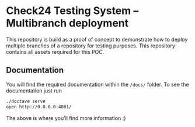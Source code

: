 # Check24 Testing System – Multibranch deployment

This repository is build as a proof of concept to demonstrate how to deploy multiple branches of a repository for testing purposes. This repository contains all assets required for this POC. 

## Documentation 

You will find the required documentation within the `/docs/` folder. To see the documentation just run

```sh
./doctave serve
open http://0.0.0.0:4001/
```

The above is where you'll find more information :)